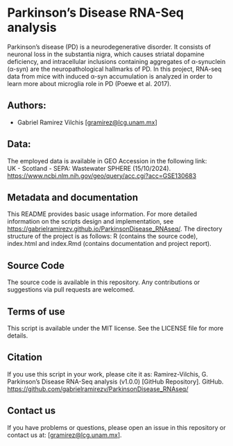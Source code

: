 # Parkinson’s Disease RNA-Seq analysis

Parkinson’s disease (PD) is a neurodegenerative disorder. It consists of neuronal loss in the substantia nigra, which causes striatal dopamine deficiency, and intracellular inclusions containing aggregates of α-synuclein (α-syn) are the neuropathological hallmarks of PD. In this project, RNA-seq data from mice with induced α-syn accumulation is analyzed in order to learn more about microglia role in PD (Poewe et al. 2017).

## Authors:

- Gabriel Ramirez Vilchis [gramirez@lcg.unam.mx]

## Data:

The employed data is available in GEO Accession in the following link:  
UK - Scotland - SEPA: Wastewater SPHERE (15/10/2024). <https://www.ncbi.nlm.nih.gov/geo/query/acc.cgi?acc=GSE130683>

## Metadata and documentation

This README provides basic usage information. For more detailed information on the scripts design and implementation, see <https://gabrielramirezv.github.io/ParkinsonDisease_RNAseq/>.
The directory structure of the project is as follows: R (contains the source code), index.html and index.Rmd (contains documentation and project report).  

## Source Code

The source code is available in this repository. Any contributions or suggestions via pull requests are welcomed.

## Terms of use

This script is available under the MIT license. See the LICENSE file for more details.

## Citation

If you use this script in your work, please cite it as:
Ramirez-Vilchis, G. Parkinson’s Disease RNA-Seq analysis (v1.0.0) [GitHub Repository]. GitHub. https://github.com/gabrielramirezv/ParkinsonDisease_RNAseq/

## Contact us

If you have problems or questions, please open an issue in this repository or contact us at: [gramirez@lcg.unam.mx].
